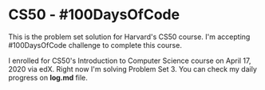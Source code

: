 # CS50 - #100DaysOfCode
This is the problem set solution for Harvard's CS50 course. I'm accepting #100DaysOfCode challenge to complete this course.

I enrolled for CS50's Introduction to Computer Science course on April 17, 2020 via edX. 
Right now I'm solving Problem Set 3. You can check my daily progress on **log.md** file.
